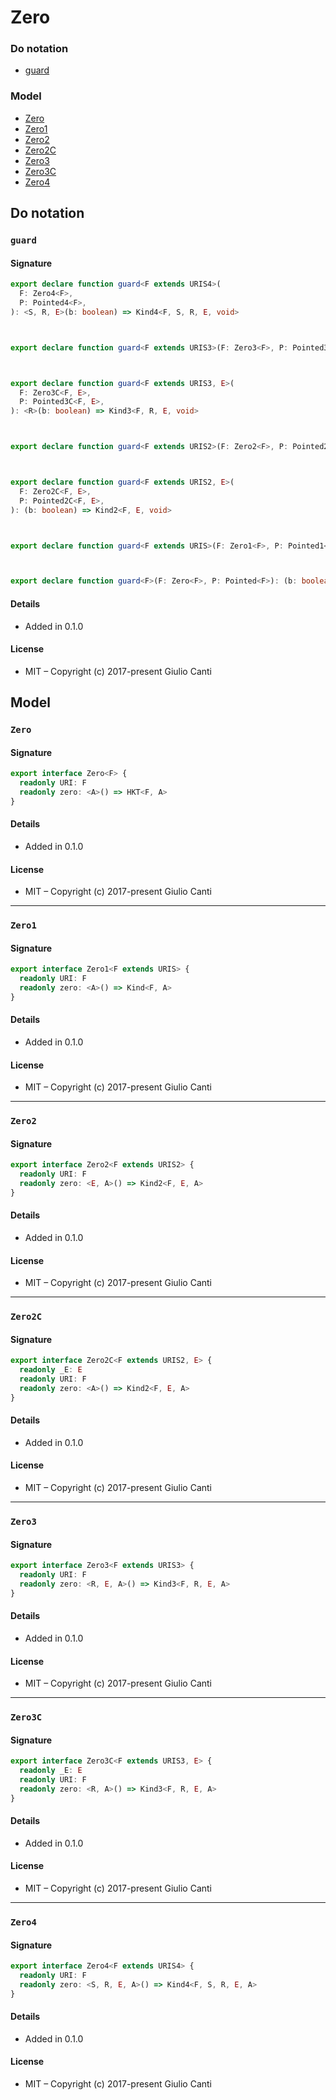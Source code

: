 
# Zero







### Do notation

* [guard](#guard)

### Model

* [Zero](#zero)
* [Zero1](#zero1)
* [Zero2](#zero2)
* [Zero2C](#zero2c)
* [Zero3](#zero3)
* [Zero3C](#zero3c)
* [Zero4](#zero4)

## Do notation


### `guard`




#### Signature

```typescript
export declare function guard<F extends URIS4>(
  F: Zero4<F>,
  P: Pointed4<F>,
): <S, R, E>(b: boolean) => Kind4<F, S, R, E, void>



export declare function guard<F extends URIS3>(F: Zero3<F>, P: Pointed3<F>): <R, E>(b: boolean) => Kind3<F, R, E, void>



export declare function guard<F extends URIS3, E>(
  F: Zero3C<F, E>,
  P: Pointed3C<F, E>,
): <R>(b: boolean) => Kind3<F, R, E, void>



export declare function guard<F extends URIS2>(F: Zero2<F>, P: Pointed2<F>): <E>(b: boolean) => Kind2<F, E, void>



export declare function guard<F extends URIS2, E>(
  F: Zero2C<F, E>,
  P: Pointed2C<F, E>,
): (b: boolean) => Kind2<F, E, void>



export declare function guard<F extends URIS>(F: Zero1<F>, P: Pointed1<F>): (b: boolean) => Kind<F, void>



export declare function guard<F>(F: Zero<F>, P: Pointed<F>): (b: boolean) => HKT<F, void>

```

#### Details

* Added in 0.1.0


#### License

* MIT – Copyright (c) 2017-present Giulio Canti

## Model


### `Zero`




#### Signature

```typescript
export interface Zero<F> {
  readonly URI: F
  readonly zero: <A>() => HKT<F, A>
}
```

#### Details

* Added in 0.1.0


#### License

* MIT – Copyright (c) 2017-present Giulio Canti

---


### `Zero1`




#### Signature

```typescript
export interface Zero1<F extends URIS> {
  readonly URI: F
  readonly zero: <A>() => Kind<F, A>
}
```

#### Details

* Added in 0.1.0


#### License

* MIT – Copyright (c) 2017-present Giulio Canti

---


### `Zero2`




#### Signature

```typescript
export interface Zero2<F extends URIS2> {
  readonly URI: F
  readonly zero: <E, A>() => Kind2<F, E, A>
}
```

#### Details

* Added in 0.1.0


#### License

* MIT – Copyright (c) 2017-present Giulio Canti

---


### `Zero2C`




#### Signature

```typescript
export interface Zero2C<F extends URIS2, E> {
  readonly _E: E
  readonly URI: F
  readonly zero: <A>() => Kind2<F, E, A>
}
```

#### Details

* Added in 0.1.0


#### License

* MIT – Copyright (c) 2017-present Giulio Canti

---


### `Zero3`




#### Signature

```typescript
export interface Zero3<F extends URIS3> {
  readonly URI: F
  readonly zero: <R, E, A>() => Kind3<F, R, E, A>
}
```

#### Details

* Added in 0.1.0


#### License

* MIT – Copyright (c) 2017-present Giulio Canti

---


### `Zero3C`




#### Signature

```typescript
export interface Zero3C<F extends URIS3, E> {
  readonly _E: E
  readonly URI: F
  readonly zero: <R, A>() => Kind3<F, R, E, A>
}
```

#### Details

* Added in 0.1.0


#### License

* MIT – Copyright (c) 2017-present Giulio Canti

---


### `Zero4`




#### Signature

```typescript
export interface Zero4<F extends URIS4> {
  readonly URI: F
  readonly zero: <S, R, E, A>() => Kind4<F, S, R, E, A>
}
```

#### Details

* Added in 0.1.0


#### License

* MIT – Copyright (c) 2017-present Giulio Canti